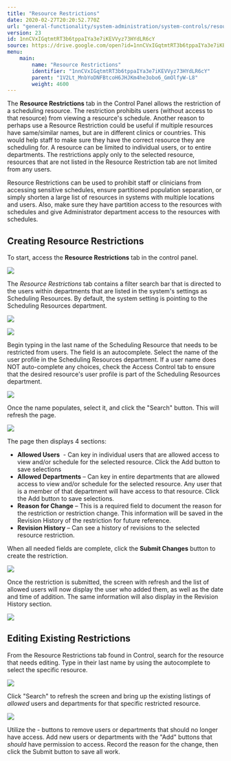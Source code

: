 ```yaml
---
title: "Resource Restrictions"
date: 2020-02-27T20:20:52.770Z
url: "general-functionality/system-administration/system-controls/resource-restrictions.html"
version: 23
id: 1nnCVxIGqtmtRT3b6tppaIYa3e7iKEVVyz73HYdLR6cY
source: https://drive.google.com/open?id=1nnCVxIGqtmtRT3b6tppaIYa3e7iKEVVyz73HYdLR6cY
menu:
    main:
        name: "Resource Restrictions"
        identifier: "1nnCVxIGqtmtRT3b6tppaIYa3e7iKEVVyz73HYdLR6cY"
        parent: "1V2Lt_MnbYoDNFBtcoH6JHJKm4he3obo6_GmOlfyW-L8"
        weight: 4600
---
```

The **Resource Restrictions** tab in the Control Panel allows the restriction of a scheduling resource. The restriction prohibits users (without access to that resource) from viewing a resource's schedule. Another reason to perhaps use a Resource Restriction could be useful if multiple resources have same/similar names, but are in different clinics or countries. This would help staff to make sure they have the correct resource they are scheduling for. A resource can be limited to individual users, or to entire departments. The restrictions apply only to the selected resource, resources that are not listed in the Resource Restriction tab are not limited from any users.

Resource Restrictions can be used to prohibit staff or clinicians from accessing sensitive schedules, ensure partitioned population separation, or simply shorten a large list of resources in systems with multiple locations and users. Also, make sure they have partition access to the resources with schedules and give Administrator department access to the resources with schedules.

## Creating Resource Restrictions

To start, access the **Resource Restrictions** tab in the control panel.

![](../../../external_files/9d7ead61a66e32781b18153ca392f87c.png)

The *Resource Restrictions* tab contains a filter search bar that is directed to the users within departments that are listed in the system's settings as Scheduling Resources. By default, the system setting is pointing to the Scheduling Resources department.

![](../../../external_files/c69886db835ddacb5a93d4bb562c0a4c.png)

![](../../../external_files/55a4ee88041868e061e1dec45577af92.png)

Begin typing in the last name of the Scheduling Resource that needs to be restricted from users. The field is an autocomplete. Select the name of the user profile in the Scheduling Resources department. If a user name does NOT auto-complete any choices, check the Access Control tab to ensure that the desired resource's user profile is part of the Scheduling Resources department.

![](../../../external_files/632f2438421bfec7f6b924e9675a975f.png)

Once the name populates, select it, and click the "Search" button. This will refresh the page.

![](../../../external_files/5c80efbbb90b141b9bb2032911cb9f0e.png)

The page then displays 4 sections:

* <strong>Allowed Users</strong>  - Can key in individual users that are allowed access to view and/or schedule for the selected resource. Click the Add button to save selections
* <strong>Allowed Departments</strong> – Can key in entire departments that are allowed access to view and/or schedule for the selected resource. Any user that is a member of that department will have access to that resource. Click the Add button to save selections.
* <strong>Reason for Change</strong> – This is a required field to document the reason for the restriction or restriction change. This information will be saved in the Revision History of the restriction for future reference.
* <strong>Revision History</strong> – Can see a history of revisions to the selected resource restriction.

When all needed fields are complete, click the **Submit Changes** button to create the restriction.

![](../../../external_files/58b5d1670af2ee5ef8e2c3f3cc03bb92.png)

Once the restriction is submitted, the screen with refresh and the list of allowed users will now display the user who added them, as well as the date and time of addition. The same information will also display in the Revision History section.

![](../../../external_files/62359a07144d23b1b4a1ea43b07018a9.png)

## Editing Existing Restrictions

From the Resource Restrictions tab found in Control, search for the resource that needs editing. Type in their last name by using the autocomplete to select the specific resource.

![](../../../external_files/67e63c76172d9fc925e4ef230dd336b8.png)

Click "Search" to refresh the screen and bring up the existing listings of *allowed* users and departments for that specific restricted resource.

![](../../../external_files/f2b0340a3ab34005e3daccdcf21ef706.png)

Utilize the - buttons to remove users or departments that should no longer have access. Add new users or departments with the "Add" buttons that *should* have permission to access. Record the reason for the change, then click the Submit button to save all work.

